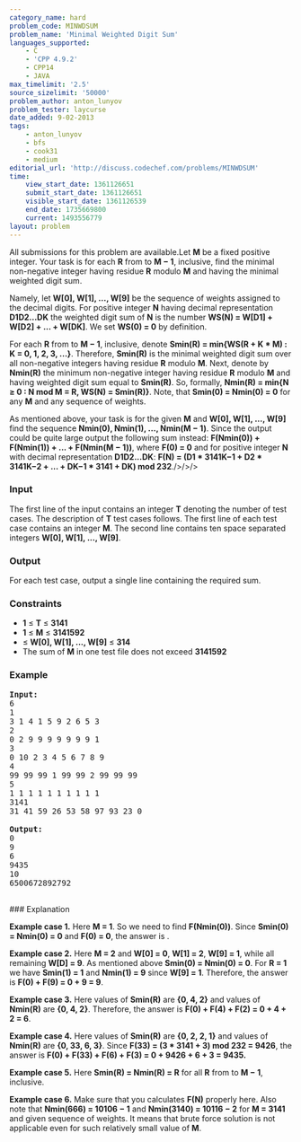 ```yaml
---
category_name: hard
problem_code: MINWDSUM
problem_name: 'Minimal Weighted Digit Sum'
languages_supported:
    - C
    - 'CPP 4.9.2'
    - CPP14
    - JAVA
max_timelimit: '2.5'
source_sizelimit: '50000'
problem_author: anton_lunyov
problem_tester: laycurse
date_added: 9-02-2013
tags:
    - anton_lunyov
    - bfs
    - cook31
    - medium
editorial_url: 'http://discuss.codechef.com/problems/MINWDSUM'
time:
    view_start_date: 1361126651
    submit_start_date: 1361126651
    visible_start_date: 1361126539
    end_date: 1735669800
    current: 1493556779
layout: problem
---
```

All submissions for this problem are available.Let **M** be a fixed positive integer. Your task is for each **R** from  to **M − 1**, inclusive, find the minimal non-negative integer having residue **R** modulo **M** and having the minimal weighted digit sum.

Namely, let **W\[0\], W\[1\], ..., W\[9\]** be the sequence of weights assigned to the decimal digits. For positive integer **N** having decimal representation **D1D2...DK** the weighted digit sum of **N** is the number **WS(N) = W\[D1\] + W\[D2\] + ... + W\[DK\]**. We set **WS(0) = 0** by definition.

For each **R** from  to **M − 1**, inclusive, denote **Smin(R) = min{WS(R + K \* M) : K = 0, 1, 2, 3, ...}**. Therefore, **Smin(R)** is the minimal weighted digit sum over all non-negative integers having residue **R** modulo **M**. Next, denote by **Nmin(R)** the minimum non-negative integer having residue **R** modulo **M** and having weighted digit sum equal to **Smin(R)**. So, formally, **Nmin(R) = min{N ≥ 0 : N mod M = R, WS(N) = Smin(R)}**. Note, that **Smin(0) = Nmin(0) = 0** for any **M** and any sequence of weights.

As mentioned above, your task is for the given **M** and **W\[0\], W\[1\], ..., W\[9\]** find the sequence **Nmin(0), Nmin(1), ..., Nmin(M − 1)**. Since the output could be quite large output the following sum instead:
**F(Nmin(0)) + F(Nmin(1)) + ... + F(Nmin(M − 1))**,
where **F(0) = 0** and for positive integer **N** with decimal representation **D1D2...DK**:
**F(N) = (D1 \* 3141K−1 + D2 \* 3141K−2 + ... + DK−1 \* 3141 + DK) mod 232**./>/>/>

### Input

The first line of the input contains an integer **T** denoting the number of test cases. The description of **T** test cases follows. The first line of each test case contains an integer **M**. The second line contains ten space separated integers **W\[0\], W\[1\], ..., W\[9\]**.

### Output

For each test case, output a single line containing the required sum.

### Constraints

- **1** ≤ **T** ≤ **3141**
- **1** ≤ **M** ≤ **3141592**
- ≤ **W\[0\], W\[1\], ..., W\[9\]** ≤ **314**
- The sum of **M** in one test file does not exceed **3141592**

### Example

<pre>
<b>Input:</b>
6
1
3 1 4 1 5 9 2 6 5 3
2
0 2 9 9 9 9 9 9 9 1
3
0 10 2 3 4 5 6 7 8 9
4
99 99 99 1 99 99 2 99 99 99
5
1 1 1 1 1 1 1 1 1 1
3141
31 41 59 26 53 58 97 93 23 0

<b>Output:</b>
0
9
6
9435
10
6500672892792

</pre>### Explanation
**Example case 1.** Here **M = 1**. So we need to find **F(Nmin(0))**. Since **Smin(0) = Nmin(0) = 0** and **F(0) = 0**, the answer is .

**Example case 2.** Here **M = 2** and **W\[0\] = 0**, **W\[1\] = 2**, **W\[9\] = 1**, while all remaining **W\[D\] = 9**. As mentioned above **Smin(0) = Nmin(0) = 0**. For **R = 1** we have **Smin(1) = 1** and **Nmin(1) = 9** since **W\[9\] = 1**. Therefore, the answer is **F(0) + F(9) = 0 + 9 = 9**.

**Example case 3.** Here values of **Smin(R)** are **{0, 4, 2}** and values of **Nmin(R)** are **{0, 4, 2}**. Therefore, the answer is **F(0) + F(4) + F(2) = 0 + 4 + 2 = 6**.

**Example case 4.** Here values of **Smin(R)** are **{0, 2, 2, 1}** and values of **Nmin(R)** are **{0, 33, 6, 3}**. Since **F(33) = (3 \* 3141 + 3) mod 232 = 9426**, the answer is **F(0) + F(33) + F(6) + F(3) = 0 + 9426 + 6 + 3 = 9435.**

**Example case 5.** Here **Smin(R) = Nmin(R) = R** for all **R** from  to **M − 1**, inclusive.

**Example case 6.** Make sure that you calculates **F(N)** properly here. Also note that **Nmin(666) = 10106 − 1** and **Nmin(3140) = 10116 − 2** for **M = 3141** and given sequence of weights. It means that brute force solution is not applicable even for such relatively small value of **M**.
